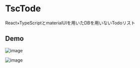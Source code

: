 # TscTode

React×TypeScriptとmaterialUIを用いたDBを用いないTodoリスト

## Demo

![image](https://user-images.githubusercontent.com/66721120/218418267-4345a0b5-5536-4785-a3cd-600e417027b7.png)


![image](https://user-images.githubusercontent.com/66721120/218418395-cfd9cd6f-b5a4-4f05-a2b7-600806f65581.png)



